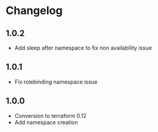 # Changelog

## 1.0.2

* Add sleep after namespace to fix non availability issue

## 1.0.1

* Fix rolebinding namespace issue

## 1.0.0

* Conversion to terraform 0.12
* Add namespace creation
